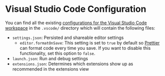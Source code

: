 # Visual Studio Code Configuration

You can find all the existing [configurations for the Visual Studio Code workspace](https://code.visualstudio.com/docs/getstarted/settings#_workspace-settings) in the `.vscode/` directory which will contain the following files:

-   `settings.json`: Persisted and shareable editor settings
    -   `editor.formatOnSave`: This setting is set to `true` by default so [Prettier](https://prettier.io) can format code every time you save. If you want to disable this functionality, set this option to `false`.
-   `launch.json`: Run and debug settings
-   `extensions.json`: Determines which extensions show up as recommended in the extensions view
